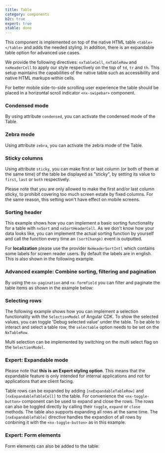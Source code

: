 ```yaml
---
title: Table
category: components
b2c: true
expert: true
stable: done
---
```


This component is implemented on top of the native HTML table `<table></table>` and adds the needed styling. In addition, there is an expandable table option for advanced use cases.

We provide the following directives: `nxTableCell`, `nxTableRow` and `nxHeaderCell` to apply our style respectively on the top of `td`, `tr` and `th`. This setup maintains the capabilities of the native table such as accessibility and native HTML markups within cells.

For better mobile side-to-side scrolling user experience the table should be placed in a horizontal scroll indicator `<nx-swipebar>` component.

<!-- example(table) -->

### Condensed mode

By using attribute `condensed`, you can activate the condensed mode of the Table.

<!-- example(table-condensed) -->

### Zebra mode

Using attribute `zebra`, you can activate the zebra mode of the Table.

<!-- example(table-zebra) -->

### Sticky columns

Using attribute `sticky`, you can make first or last column (or both of them at the same time) of the table be displayed as "sticky", by setting its value to `first`, `last` or `both` respectively.

Please note that you are only allowed to make the first and/or last column sticky, to prohibit covering too much screen estate by fixed columns. For the same reason, this setting won't have effect on mobile screens.

<!-- example(table-sticky) -->

### Sorting header

This example shows how you can implement a basic sorting functionality for a table with `nxSort` and `nxSortHeaderCell`. As we don't know how your data looks like, you can implement the actual sorting function by yourself and call the function every time an `(sortChange)` event is outputted.

For **localization** please use the provider `NxHeaderSortIntl` which contains some labels for screen reader users. By default the labels are in english. This is also shown in the following example.

<!-- example(table-sorting) -->

### Advanced example: Combine sorting, filtering and pagination

By using the `nx-pagination` and `nx-formfield` you can filter and paginate the table items as shown in the example below:

<!-- example(table-filter-sort-paginate) -->

### Selecting rows

The following example shows how you can implement a selection functionality with the `SelectionModel` of Angular CDK. To show the selected values, you can toggle 'Debug selected value' under the table. To be able to interact and select a table row, the `selectable` option needs to be set on the `NxTableRow`.

<!-- example(table-single-select) -->

Multi selection can be implemented by switching on the multi select flag on the `SelectionModel`.

<!-- example(table-selecting) -->

<div class="docs-expert-container">

### Expert: Expandable mode

Please note that **this is an Expert styling option**. This means that the expandable feature is only intended for internal applications and not for applications that are client facing.

Table rows can be expanded by adding `[nxExpandableTableRow]` and `[nxExpandableTableCell]` to the table. For convenience the `<nx-toggle-button>` component can be used to expand and close the rows. The rows can also be toggled directly by calling their `toggle`, `expand` or `close` methods. The table also supports expanding all rows at the same time. The `[nxExpandableTable]` directive handles the expandion of all rows by conbining it with the `<nx-toggle-button>` as in this example.

<!-- example(table-expandable) -->

### Expert: Form elements

Form elements can also be added to the table:

<!-- example(table-form-elements) -->

</div>

